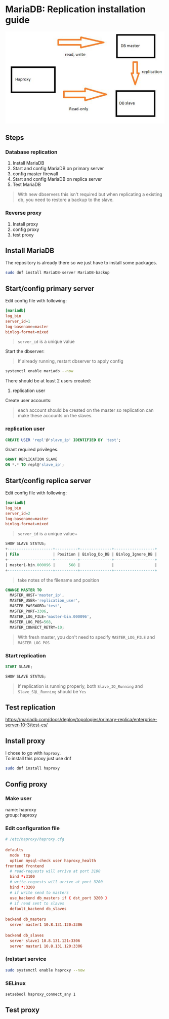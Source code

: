 # MariaDB: Replication installation guide

![network diagram](img/networkdiagram_db_replication.JPG)

## Steps

### Database replication

1. Install MariaDB
2. Start and config MariaDB on primary server
3. config master firewall
4. Start and config MariaDB on replica server
5. Test MariaDB

> With new dbservers this isn't required but when replicating a existing db, you need to restore a backup to the slave.

### Reverse proxy

1. Install proxy
2. config proxy
3. test proxy

## Install MariaDB

The repository is already there so we just have to install some packages.

```bash
sudo dnf install MariaDB-server MariaDB-backup
```

## Start/config primary server

Edit config file with following:

```cnf
[mariadb]
log_bin
server_id=1
log-basename=master
binlog-format=mixed
```

> `server_id` is a unique value

Start the dbserver:
> If already running, restart dbserver to apply config

```bash
systemctl enable mariadb --now
```

There should be at least 2 users created:

1. replication user

Create user accounts:
> each account should be created on the master so replication can make these accounts on the slaves.

### replication user

```sql
CREATE USER 'repl'@'slave_ip' IDENTIFIED BY 'test';
```

Grant required privileges.

```sql
GRANT REPLICATION SLAVE
ON *.* TO repl@'slave_ip';
```

## Start/config replica server

Edit config file with following:

```cnf
[mariadb]
log_bin
server_id=2
log-basename=master
binlog-format=mixed
```

> `server_id` is a unique value+

```sql
SHOW SLAVE STATUS;
+--------------------+----------+--------------+------------------+
| File               | Position | Binlog_Do_DB | Binlog_Ignore_DB |
+--------------------+----------+--------------+------------------+
| master1-bin.000096 |      568 |              |                  |
+--------------------+----------+--------------+------------------+
```

> take notes of the filename and position

```sql
CHANGE MASTER TO
  MASTER_HOST='master_ip',
  MASTER_USER='replication_user',
  MASTER_PASSWORD='test',
  MASTER_PORT=3306,
  MASTER_LOG_FILE='master-bin.000096',
  MASTER_LOG_POS=568,
  MASTER_CONNECT_RETRY=10;
```

> With fresh master, you don't need to specify `MASTER_LOG_FILE` and `MASTER_LOG_POS`

### Start replication

```sql
START SLAVE;
```

```sql
SHOW SLAVE STATUS;
```

> If replication is running properly, both `Slave_IO_Running` and `Slave_SQL_Running` should be `Yes`

## Test replication

<https://mariadb.com/docs/deploy/topologies/primary-replica/enterprise-server-10-3/test-es/>

## Install proxy

I chose to go with `haproxy`.  
To install this proxy just use dnf

```bash
sudo dnf install haproxy
```

## Config proxy

### Make user

  name: haproxy  
  group: haproxy

### Edit configuration file

```cnf
# /etc/haproxy/haproxy.cfg

defaults
  mode  tcp
  option mysql-check user haproxy_health
frontend frontend
  # read-requests will arrive at port 3100
  bind *:3100
  # write-requests will arrive at port 3200
  bind *:3200
  # if write send to masters
  use_backend db_masters if { dst_port 3200 }
  # if read sent to slaves
  default_backend db_slaves

backend db_masters
  server master1 10.8.131.120:3306

backend db_slaves
  server slave1 10.8.131.121:3306
  server master1 10.8.131.120:3306
```

### (re)start service

```bash
sudo systemctl enable haproxy --now
```

### SELinux

```bash
setsebool haproxy_connect_any 1
```

## Test proxy
